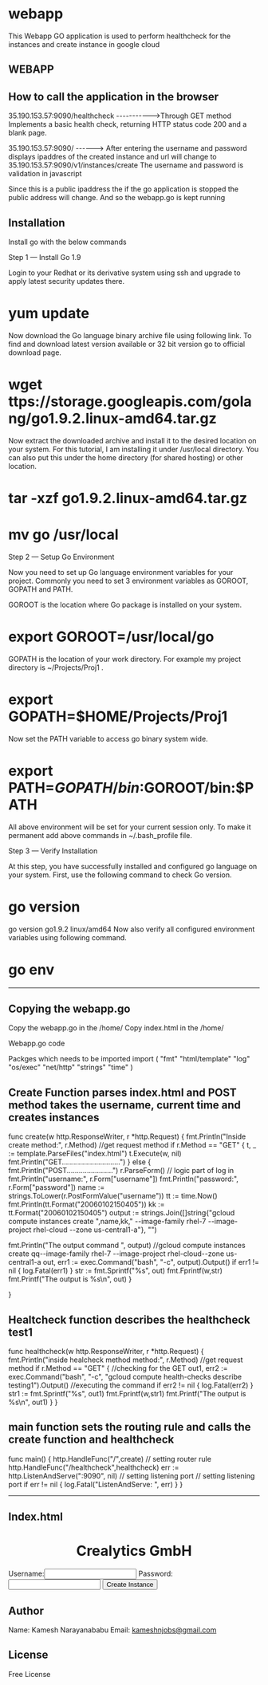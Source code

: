 # webapp
This Webapp GO application is used to perform healthcheck for the instances and create instance in google cloud

 
WEBAPP
--------

How to call the application in the browser
------------------------------------------
35.190.153.57:9090/healthcheck ----------->Through GET method Implements a basic health check, returning HTTP status code 200 and a blank page.

35.190.153.57:9090/                ------> After entering the username and password displays ipaddres of the created instance and url will change to 35.190.153.57:9090/v1/instances/create
The username and password is validation in javascript

Since this is a public ipaddress the if the go application is stopped the public address will change. And so the webapp.go is kept running




Installation
-------------

Install go with the below commands

Step 1 — Install Go 1.9

Login to your Redhat or its derivative system using ssh and upgrade to apply latest security updates there.

# yum update
Now download the Go language binary archive file using following link. To find and download latest version available or 32 bit version go to official download page.

# wget ttps://storage.googleapis.com/golang/go1.9.2.linux-amd64.tar.gz
Now extract the downloaded archive and install it to the desired location on your system. For this tutorial, I am installing it under /usr/local directory. You can also put this under the home directory (for shared hosting) or other location.

# tar -xzf go1.9.2.linux-amd64.tar.gz
# mv go /usr/local
Step 2 — Setup Go Environment

Now you need to set up Go language environment variables for your project. Commonly you need to set 3 environment variables as GOROOT, GOPATH and PATH.

GOROOT is the location where Go package is installed on your system.

# export GOROOT=/usr/local/go
GOPATH is the location of your work directory. For example my project directory is ~/Projects/Proj1 .

# export GOPATH=$HOME/Projects/Proj1
Now set the PATH variable to access go binary system wide.

# export PATH=$GOPATH/bin:$GOROOT/bin:$PATH
All above environment will be set for your current session only. To make it permanent add above commands in ~/.bash_profile file.

Step 3 — Verify Installation

At this step, you have successfully installed and configured go language on your system. First, use the following command to check Go version.

# go version

go version go1.9.2 linux/amd64
Now also verify all configured environment variables using following command.

# go env

----------------------

Copying the webapp.go
---------------------

Copy the webapp.go in the /home/<username home directory>
Copy index.html  in the /home/<username home directory>
 
 
 
  
Webapp.go code

Packges which needs to be imported
import (
    "fmt"
    "html/template"
    "log"
    "os/exec"
    "net/http"
    "strings"
    "time"
)

Create Function parses index.html and POST method takes the username, current time and creates instances
----------------------------------------------------------------------------------------------------------

func create(w http.ResponseWriter, r *http.Request) {
    fmt.Println("Inside create method:", r.Method) //get request method
    if r.Method == "GET" {
        t, _ := template.ParseFiles("index.html")
      t.Execute(w, nil)
        fmt.Println("GET.............................")
    } else {
        fmt.Println("POST.......................")
        r.ParseForm()
        // logic part of log in
        fmt.Println("username:", r.Form["username"])
        fmt.Println("password:", r.Form["password"])
        name := strings.ToLower(r.PostFormValue("username"))
        tt := time.Now()
        fmt.Println(tt.Format("20060102150405"))
        kk := tt.Format("20060102150405")
        output := strings.Join([]string{"gcloud compute instances create ",name,kk," --image-family rhel-7 --image-project rhel-cloud --zone us-central1-a"}, "")
       


 fmt.Println("The output command ", output)
        //gcloud compute instances create qq--image-family rhel-7 --image-project rhel-cloud--zone us-central1-a
        out, err1 := exec.Command("bash", "-c", output).Output()
        if err1 != nil {
                log.Fatal(err1)
            }
        str := fmt.Sprintf("%s", out)
        fmt.Fprintf(w,str)
        fmt.Printf("The output is %s\n", out)
        }

}

Healtcheck function describes the healthcheck test1
---------------------------------------------------


func healthcheck(w http.ResponseWriter, r *http.Request) {
    fmt.Println("inside healcheck method method:", r.Method) //get request method
    if r.Method == "GET" {  //checking for the GET 
    out1, err2 := exec.Command("bash", "-c", "gcloud compute health-checks describe testing1").Output() //executing the command
        if err2 != nil {
                log.Fatal(err2)
            }
        str1 := fmt.Sprintf("%s", out1)
        fmt.Fprintf(w,str1)
        fmt.Printf("The output is %s\n", out1)
    }
}


main function sets the routing rule and calls the create function and healthcheck 
---------------------------------------------------------------------------------
func main() {
    http.HandleFunc("/",create) // setting router rule
    http.HandleFunc("/healthcheck",healthcheck)
    err := http.ListenAndServe(":9090", nil) // setting listening port
    // setting listening port
    if err != nil {
        log.Fatal("ListenAndServe: ", err)
    }
}
 
-------------------------------------------------------------- 

Index.html
------------

<html>
    <head>
<script>
function validateForm() {
    var x3 = document.forms["myform"]["username"].value;
    if (x3 == "") {
        alert("Please enter  Username  ");
        return false;
    }
    var x4 = document.forms["myform"]["password"].value;
    if (x4 == "") {
        alert("Please enter Password");
        return false;
    }
}
</script>
    <title></title>
    </head>
    <body>
        <h1 align="center"> Crealytics GmbH </h1>
        <form  name="myform" action="/v1/instances/create" method="post" onsubmit="return validateForm();">
 Username:<input type="text" name="username">
            Password:<input type="password" name="password">
        <input type="submit" name="action2"  value="Create Instance">
</form>
    </body>
</html>




Author
-------


Name: Kamesh Narayanababu
Email: kameshnjobs@gmail.com

 
License
--------

Free License
